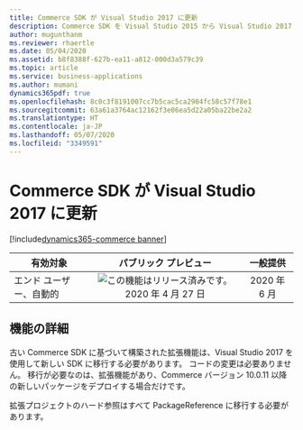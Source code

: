 ```yaml
---
title: Commerce SDK が Visual Studio 2017 に更新
description: Commerce SDK を Visual Studio 2015 から Visual Studio 2017 に移行します。
author: mugunthanm
ms.reviewer: rhaertle
ms.date: 05/04/2020
ms.assetid: b8f8388f-627b-ea11-a812-000d3a579c39
ms.topic: article
ms.service: business-applications
ms.author: mumani
dynamics365pdf: true
ms.openlocfilehash: 8c0c3f8191007cc7b5cac5ca2984fc58c57f78e1
ms.sourcegitcommit: 63a61a3764ac12162f3e06ea5d22a05ba22be2a2
ms.translationtype: HT
ms.contentlocale: ja-JP
ms.lasthandoff: 05/07/2020
ms.locfileid: "3349591"
---
```

# <a name="commerce-sdk-updated-to-visual-studio-2017"></a>Commerce SDK が Visual Studio 2017 に更新
[!include[dynamics365-commerce banner](../includes/dynamics365-commerce.md)]

| 有効対象    |  パブリック プレビュー | 一般提供 | 
| ---------- | :----------: |:----------: |
|エンド ユーザー、自動的|![この機能はリリース済みです。](/dynamics365-release-plan/media/green-checkmark.png "この機能はリリース済みです。") 2020 年 4 月 27 日| 2020 年 6 月|






## <a name="feature-details"></a>機能の詳細
<!--feature detail start -->
古い Commerce SDK に基づいて構築された拡張機能は、Visual Studio 2017 を使用して新しい SDK に移行する必要があります。 コードの変更は必要ありません。 移行が必要なのは、拡張機能があり、Commerce バージョン 10.0.11 以降の新しいパッケージをデプロイする場合だけです。

拡張プロジェクトのハード参照はすべて PackageReference に移行する必要があります。
<!--feature detail end -->









